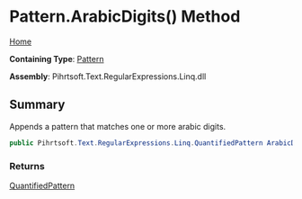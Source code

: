 # Pattern\.ArabicDigits\(\) Method

[Home](../../../../../../README.md)

**Containing Type**: [Pattern](../README.md)

**Assembly**: Pihrtsoft\.Text\.RegularExpressions\.Linq\.dll

## Summary

Appends a pattern that matches one or more arabic digits\.

```csharp
public Pihrtsoft.Text.RegularExpressions.Linq.QuantifiedPattern ArabicDigits()
```

### Returns

[QuantifiedPattern](../../QuantifiedPattern/README.md)

